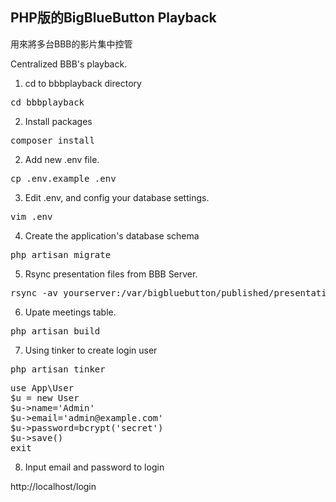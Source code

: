 ## PHP版的BigBlueButton Playback

用來將多台BBB的影片集中控管

Centralized BBB's playback.

1. cd to bbbplayback directory
<pre>
cd bbbplayback
</pre>

2. Install packages
<pre>
composer install
</pre>

2. Add new .env file.
<pre>
cp .env.example .env
</pre>

3. Edit .env, and config your database settings.
<pre>
vim .env
</pre>

4. Create the application's database schema 
<pre>
php artisan migrate
</pre>

5. Rsync presentation files from BBB Server. 
<pre>
rsync -av yourserver:/var/bigbluebutton/published/presentation/ storage/app/presentation/
</pre>

6. Upate meetings table. 
<pre>
php artisan build
</pre>

7. Using tinker to create login user
<pre>
php artisan tinker
</pre>

<pre>
use App\User
$u = new User
$u->name='Admin'
$u->email='admin@example.com'
$u->password=bcrypt('secret')
$u->save()
exit
</pre>

8. Input email and password to login

http://localhost/login

